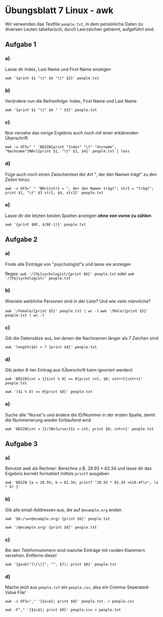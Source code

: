 # Übungsblatt 7 Linux - awk

Wir verwenden das Textfile `people.txt`, in dem persönliche Daten zu diversen
Leuten tabellarisch, durch Leerzeichen getrennt, aufgeführt sind.

## Aufgabe 1

### a)
Lasse dir Index, Last Name und First Name anzeigen

`awk '{print $1 "\t" $4 "\t" $3}' people.txt`

### b)
Verändere nun die Reihenfolge: Index, First Name und Last Name

`awk '{print $1 "\t" $4 " " $3}' people.txt`

### c)
Nun versehe das vorige Ergebnis auch noch mit einer erklärenden Überschrift

`awk -v OFS=" " 'BEGIN{print "Index" "\t" "Vorname", "Nachname"}NR>1{print $1, "\t" $3, $4}' people.txt | less`

### d)
Füge auch noch einen Zwischentext der Art "<Vorname>, der den Namen <Nachname>
trägt" zu den Zeilen hinzu

`awk -v OFS=" " 'NR>1{str1 = ", der den Namen trägt"; str2 = "trägt"; print $1, "\t" $3 str1, $4, str2}' people.txt`

### e)
Lasse dir die letzten beiden Spalten anzeigen __ohne von vorne zu zählen__

`awk '{print $NF, $(NF-1)}' people.txt`

## Aufgabe 2

### a)
Finde alle Einträge von "psychologist"s und lasse sie anzeigen

Regex: `awk '/[Pp]sychologist/{print $0}' people.txt`
oder
`awk '/[Pp]sychologist/' people.txt`

### b)
Wieviele weibliche Personen sind in der Liste? Und wie viele männliche?

`awk '/Female/{print $5}' people.txt | wc -l`
`awk '/Male/{print $5}' people.txt | wc -l`

### c)
Gib die Datensätze aus, bei denen die Nachnamen länger als 7 Zeichen sind

`awk 'length($4) > 7 {print $4}' people.txt`

### d)
Gib jeden 8-ten Eintrag aus (Überschrift kann ignoriert werden)

`awk 'BEGIN{cnt = 1}{cnt % 8} == 0{print cnt, $0; cnt++}{cnt++}' people.txt`

`awk '($1 % 8) == 0{print $0}' people.txt`

### e)
Suche alle "Nurse"s und ändere die ID/Nummer in der ersten Spalte, damit die
Nummerierung wieder fortlaufend wird

`awk 'BEGIN{cnt = 1}/[Nn]urse/{$1 = cnt; print $0; cnt++}' people.txt`

## Aufgabe 3

### a)
Benutze awk als Rechner: Berechne z.B. 28.93 * 62.34 und lasse dir das Ergebnis
korrekt formatiert mittels `printf` ausgeben

`awk 'BEGIN {a = 28.93; b = 62.34; printf "28.93 * 62.34 =%10.4f\n", (a * b) }'`

### b)
Gib alle email-Addressen aus, die auf `@example.org` enden

`awk '$6~/\w+@example.org/ {print $6}' people.txt`

`awk '/@example.org/ {print $6}' people.txt`

### c)
Bei den Telefonnummern sind manche Einträge mit runden Klammern versehen.
Entferne diese!

`awk '{gsub("[\(\)]", "", $7); print $0}' people.txt`

### d)
Mache jetzt aus `people.txt` ein `people.csv`, also ein Comma-Seperated-Value
File!

`awk -v OFS="," '{$1=$1; print $0}' people.txt. > people.csv`

`awk -F"," '{$1=$1; print $0}' people.csv > people.txt`